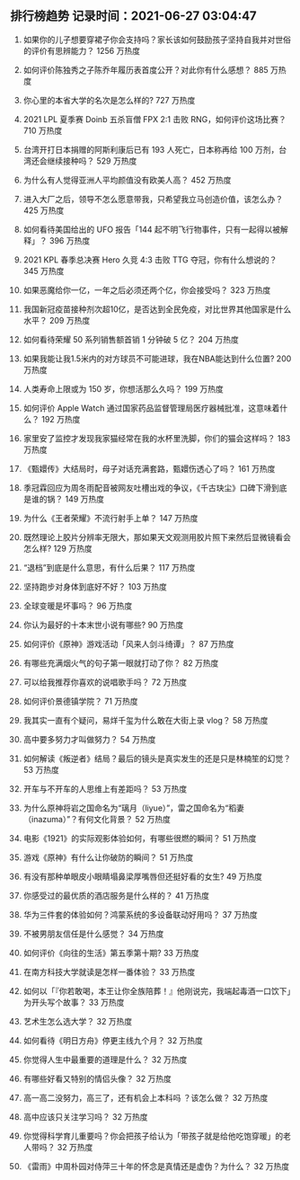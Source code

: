 
## 排行榜趋势 记录时间：2021-06-27 03:04:47
  
  1. 如果你的儿子想要穿裙子你会支持吗？家长该如何鼓励孩子坚持自我并对世俗的评价有思辨能力？ 1256 万热度
    
  2. 如何评价陈独秀之子陈乔年履历表首度公开？对此你有什么感想？ 885 万热度
    
  3. 你心里的本省大学的名次是怎么样的? 727 万热度
    
  4. 2021 LPL 夏季赛 Doinb 五杀盲僧 FPX 2:1 击败 RNG，如何评价这场比赛？ 710 万热度
    
  5. 台湾开打日本捐赠的阿斯利康后已有 193 人死亡，日本称再给 100 万剂，台湾还会继续接种吗？ 529 万热度
    
  6. 为什么有人觉得亚洲人平均颜值没有欧美人高？ 452 万热度
    
  7. 进入大厂之后，领导不怎么愿意带我，只希望我立马创造价值，该怎么办？ 425 万热度
    
  8. 如何看待美国给出的 UFO 报告「144 起不明飞行物事件，只有一起得以被解释」？ 396 万热度
    
  9. 2021 KPL 春季总决赛 Hero 久竞 4:3 击败 TTG 夺冠，你有什么想说的？ 345 万热度
    
  10. 如果恶魔给你一亿，一年之后必须还两个亿，你会接受吗？ 323 万热度
    
  11. 我国新冠疫苗接种剂次超10亿，是否达到全民免疫，对比世界其他国家是什么水平？ 209 万热度
    
  12. 如何看待荣耀 50 系列销售额首销 1 分钟破 5 亿？ 204 万热度
    
  13. 如果我能让我1.5米内的对方球员不可能进球，我在NBA能达到什么位置? 200 万热度
    
  14. 人类寿命上限或为 150 岁，你想活那么久吗？ 199 万热度
    
  15. 如何评价 Apple Watch 通过国家药品监督管理局医疗器械批准，这意味着什么？ 192 万热度
    
  16. 家里安了监控才发现我家猫经常在我的水杯里洗脚，你们的猫会这样吗？ 183 万热度
    
  17. 《甄嬛传》大结局时，母子对话充满套路，甄嬛伤透心了吗？ 161 万热度
    
  18. 季冠霖回应为周冬雨配音被网友吐槽出戏的争议，《千古玦尘》口碑下滑到底是谁的锅？ 149 万热度
    
  19. 为什么《王者荣耀》不流行射手上单？ 147 万热度
    
  20. 既然理论上胶片分辨率无限大，那如果天文观测用胶片照下来然后显微镜看会怎么样? 129 万热度
    
  21. “退档”到底是什么意思，有什么后果？ 117 万热度
    
  22. 坚持跑步对身体到底好不好？ 103 万热度
    
  23. 全球变暖是坏事吗？ 96 万热度
    
  24. 你认为最好的十本末世小说有哪些? 90 万热度
    
  25. 如何评价《原神》游戏活动「风来人剑斗绮谭」？ 87 万热度
    
  26. 有哪些充满烟火气的句子第一眼就打动了你？ 82 万热度
    
  27. 可以给我推荐你喜欢的说唱歌手吗？ 72 万热度
    
  28. 如何评价景德镇学院？ 71 万热度
    
  29. 我其实一直有个疑问，易烊千玺为什么敢在大街上录 vlog？ 58 万热度
    
  30. 高中要多努力才叫做努力？ 54 万热度
    
  31. 如何解读《叛逆者》结局？最后的镜头是真实发生的还是只是林楠笙的幻觉？ 53 万热度
    
  32. 开车与不开车的人思维上有差距吗？ 53 万热度
    
  33. 为什么原神将岩之国命名为“璃月（liyue）”，雷之国命名为“稻妻（inazuma）”？有何文化背景？ 52 万热度
    
  34. 电影《1921》的实际观影体验如何，有哪些很燃的瞬间？ 51 万热度
    
  35. 游戏《原神》有什么让你破防的瞬间？ 51 万热度
    
  36. 有没有那种单眼皮小眼睛塌鼻梁厚嘴唇但还挺好看的女生? 49 万热度
    
  37. 你感受过的最优质的酒店服务是什么样的？ 41 万热度
    
  38. 华为三件套的体验如何？鸿蒙系统的多设备联动好用吗？ 37 万热度
    
  39. 不被男朋友信任是什么感觉？ 34 万热度
    
  40. 如何评价《向往的生活》第五季第十期? 33 万热度
    
  41. 在南方科技大学就读是怎样一番体验？ 33 万热度
    
  42. 如何以「『你若敢喝，本王让你全族陪葬！』他刚说完，我端起毒酒一口饮下」为开头写个故事？ 33 万热度
    
  43. 艺术生怎么选大学？ 32 万热度
    
  44. 如何看待《明日方舟》停更主线九个月？ 32 万热度
    
  45. 你觉得人生中最重要的道理是什么？ 32 万热度
    
  46. 有哪些好看又特别的情侣头像？ 32 万热度
    
  47. 高一高二没努力，高三了，还有机会上本科吗 ？该怎么做？ 32 万热度
    
  48. 高中应该只关注学习吗？ 32 万热度
    
  49. 你觉得科学育儿重要吗？你会把孩子给认为「带孩子就是给他吃饱穿暖」的老人带吗？ 32 万热度
    
  50. 《雷雨》中周朴园对侍萍三十年的怀念是真情还是虚伪？为什么？ 32 万热度
    